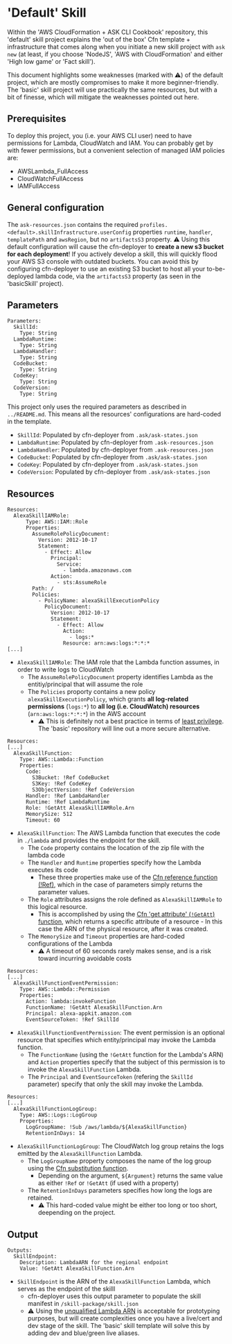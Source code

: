 
# 'Default' Skill

Within the 'AWS CloudFormation + ASK CLI Cookbook' repository, this 'default' skill project explains the 'out of the box' Cfn template + infrastructure that comes along when you initiate a new skill project with `ask new` (at least, if you choose 'NodeJS', 'AWS with CloudFormation' and either 'High low game' or 'Fact skill').

This document highlights some weaknesses (marked with :warning:) of the default project, which are mostly compromises to make it more beginner-friendly. The 'basic' skill project will use practically the same resources, but with a bit of finesse, which will mitigate the weaknesses pointed out here.

## Prerequisites

To deploy this project, you (i.e. your AWS CLI user) need to have permissions for Lambda, CloudWatch and IAM. You can probably get by with fewer permissions, but a convenient selection of managed IAM policies are:
- AWSLambda_FullAccess
- CloudWatchFullAccess
- IAMFullAccess

## General configuration

The `ask-resources.json` contains the required `profiles.<default>.skillInfrastructure.userConfig` properties `runtime`, `handler`, `templatePath` and `awsRegion`, but no `artifactsS3` property.
:warning: Using this default configuration will cause the cfn-deployer to **create a new s3 bucket for each deployment**! If you actively develop a skill, this will quickly flood your AWS S3 console with outdated buckets. You can avoid this by configuring cfn-deployer to use an existing S3 bucket to host all your to-be-deployed lambda code, via the `artifactsS3` property (as seen in the 'basicSkill' project).

## Parameters

```
Parameters:
  SkillId:
    Type: String
  LambdaRuntime:
    Type: String
  LambdaHandler:
    Type: String
  CodeBucket:
    Type: String
  CodeKey:
    Type: String
  CodeVersion:
    Type: String
```

This project only uses the required parameters as described in `../README.md`. This means all the resources' configurations are hard-coded in the template.
- `SkillId`: Populated by cfn-deployer from `.ask/ask-states.json`
- `LambdaRuntime`: Populated by cfn-deployer from `.ask-resources.json`
- `LambdaHandler`: Populated by cfn-deployer from `.ask-resources.json`
- `CodeBucket`: Populated by cfn-deployer from `.ask/ask-states.json`
- `CodeKey`: Populated by cfn-deployer from `.ask/ask-states.json`
- `CodeVersion`: Populated by cfn-deployer from `.ask/ask-states.json`

## Resources

```
Resources:
  AlexaSkillIAMRole:
      Type: AWS::IAM::Role
      Properties:
        AssumeRolePolicyDocument:
          Version: 2012-10-17
          Statement:
            - Effect: Allow
              Principal:
                Service:
                  - lambda.amazonaws.com
              Action:
                - sts:AssumeRole
        Path: /
        Policies:
          - PolicyName: alexaSkillExecutionPolicy
            PolicyDocument:
              Version: 2012-10-17
              Statement:
                - Effect: Allow
                  Action:
                    - logs:*
                  Resource: arn:aws:logs:*:*:*
[...]
```

- `AlexaSkillIAMRole`: The IAM role that the Lambda function assumes, in order to write logs to CloudWatch
    - The `AssumeRolePolicyDocument` property identifies Lambda as the entitiy/principal that will assume the role
    - The `Policies` proporty contains a new policy `alexaSkillExecutionPolicy`, which grants **all log-related permissions** (`logs:*`) to **all log (i.e. CloudWatch) resources** (`arn:aws:logs:*:*:*`) in the AWS account
        - :warning: This is definitely not a best practice in terms of [least privilege](https://docs.aws.amazon.com/IAM/latest/UserGuide/best-practices.html#grant-least-privilege). The 'basic' repository will line out a more secure alternative.

```
Resources:
[...]
  AlexaSkillFunction:
    Type: AWS::Lambda::Function
    Properties:
      Code:
        S3Bucket: !Ref CodeBucket
        S3Key: !Ref CodeKey
        S3ObjectVersion: !Ref CodeVersion
      Handler: !Ref LambdaHandler
      Runtime: !Ref LambdaRuntime
      Role: !GetAtt AlexaSkillIAMRole.Arn
      MemorySize: 512
      Timeout: 60
```

- `AlexaSkillFunction`: The AWS Lambda function that executes the code in `./lambda` and provides the endpoint for the skill.
    - The `Code` property contains the location of the zip file with the lambda code
    - The `Handler` and `Runtime` properties specify how the Lambda executes its code
        - These three properties make use of the [Cfn reference function (!Ref)](https://docs.aws.amazon.com/AWSCloudFormation/latest/UserGuide/intrinsic-function-reference-ref.html), which in the case of parameters simply returns the parameter values.
    - The `Role` attributes assigns the role defined as `AlexaSkillIAMRole` to this logical resource.
        - This is accomplished by using the [Cfn 'get attribute' (`!GetAtt`) function](https://docs.aws.amazon.com/AWSCloudFormation/latest/UserGuide/intrinsic-function-reference-getatt.html), which returns a specific attribute of a resource - In this case the ARN of the physical resource, after it was created.
    - The `MemorySize` and `Timeout` properties are hard-coded configurations of the Lambda
        - :warning: A timeout of 60 seconds rarely makes sense, and is a risk toward incurring avoidable costs

```
Resources:
[...]
  AlexaSkillFunctionEventPermission:
    Type: AWS::Lambda::Permission
    Properties:
      Action: lambda:invokeFunction
      FunctionName: !GetAtt AlexaSkillFunction.Arn
      Principal: alexa-appkit.amazon.com
      EventSourceToken: !Ref SkillId
```
- `AlexaSkillFunctionEventPermission`: The event permission is an optional resource that specifies which entity/principal may invoke the Lambda function.
    - The `FunctionName` (using the `!GetAtt` function for the Lambda's ARN) and `Action` properties specify that the subject of this permission is to invoke the `AlexaSkillFunction` Lambda.
    - The `Principal` and `EventSourceToken` (refering the `SkillId` parameter) specify that only the skill may invoke the Lambda.

```
Resources:
[...]
  AlexaSkillFunctionLogGroup:
    Type: AWS::Logs::LogGroup
    Properties:
      LogGroupName: !Sub /aws/lambda/${AlexaSkillFunction}
      RetentionInDays: 14
```
- `AlexaSkillFunctionLogGroup`: The CloudWatch log group retains the logs emitted by the `AlexaSkillFunction` Lambda.
    - The `LogGroupName` property composes the name of the log group using the [Cfn substitution function](https://docs.aws.amazon.com/AWSCloudFormation/latest/UserGuide/intrinsic-function-reference-sub.html).
        - Depending on the argument, `${Argument}` returns the same value as either `!Ref` or `!GetAtt` (if used with a property)
    - The `RetentionInDays` parameters specifies how long the logs are retained.
        - :warning: This hard-coded value might be either too long or too short, deepending on the project.

## Output

```
Outputs:
  SkillEndpoint:
    Description: LambdaARN for the regional endpoint
    Value: !GetAtt AlexaSkillFunction.Arn
```
- `SkillEndpoint` is the ARN of the `AlexaSkillFunction` Lambda, which serves as the endpoint of the skilll
    - cfn-deployer uses this output parameter to populate the skill manifest in `/skill-package/skill.json`
    - :warning: Using the [unqualified Lambda ARN](https://docs.aws.amazon.com/lambda/latest/dg/configuration-versions.html) is acceptable for prototyping purposes, but will create complexities once you have a live/cert and dev stage of the skill. The 'basic' skill template will solve this by adding dev and blue/green live aliases.